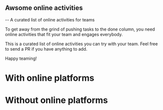 ## Awsome online activities
-- A curated list of online activities for teams

To get away from the grind of pushing tasks to the done column, you need online activities that fit your team and engages everybody.

This is a curated list of online activities you can try with your team. Feel free to send a PR if you have anything to add.

Happy teaming!

# With online platforms

# Without online platforms
